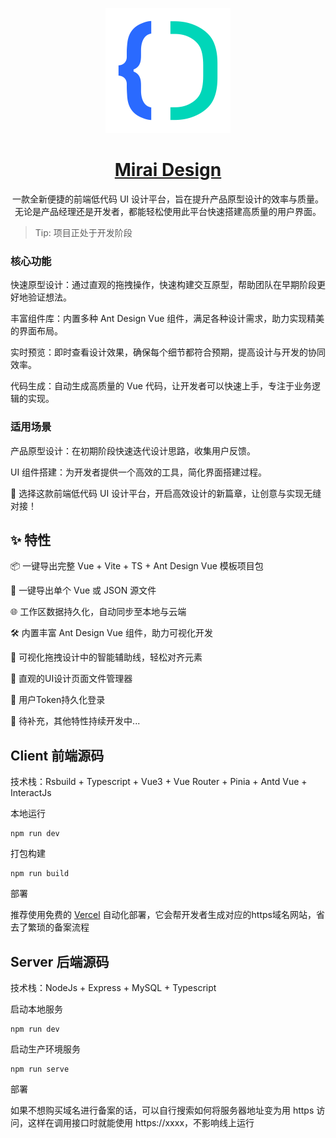 <p align="center">
  <a href="https://mirai-design.vercel.app/">
    <img width="200" src="./client/public/logo.svg">
  </a>
</p>

<h1 align="center">
  <a href="https://www.antdv.com/" target="_blank">Mirai Design</a>
</h1>

<div align="center">

一款全新便捷的前端低代码 UI 设计平台，旨在提升产品原型设计的效率与质量。无论是产品经理还是开发者，都能轻松使用此平台快速搭建高质量的用户界面。

</div>

> Tip: 项目正处于开发阶段

### 核心功能

快速原型设计：通过直观的拖拽操作，快速构建交互原型，帮助团队在早期阶段更好地验证想法。

丰富组件库：内置多种 Ant Design Vue 组件，满足各种设计需求，助力实现精美的界面布局。

实时预览：即时查看设计效果，确保每个细节都符合预期，提高设计与开发的协同效率。

代码生成：自动生成高质量的 Vue 代码，让开发者可以快速上手，专注于业务逻辑的实现。

### 适用场景

产品原型设计：在初期阶段快速迭代设计思路，收集用户反馈。

UI 组件搭建：为开发者提供一个高效的工具，简化界面搭建过程。

🚀 选择这款前端低代码 UI 设计平台，开启高效设计的新篇章，让创意与实现无缝对接！

## ✨ 特性

📦 一键导出完整 Vue + Vite + TS + Ant Design Vue 模板项目包

📄 一键导出单个 Vue 或 JSON 源文件

🌐 工作区数据持久化，自动同步至本地与云端

🛠️ 内置丰富 Ant Design Vue 组件，助力可视化开发

📐 可视化拖拽设计中的智能辅助线，轻松对齐元素

📁 直观的UI设计页面文件管理器

🔑 用户Token持久化登录

🚧 待补充，其他特性持续开发中...

## Client 前端源码

技术栈：Rsbuild + Typescript + Vue3 + Vue Router + Pinia + Antd Vue + InteractJs

本地运行

```shell
npm run dev
```

打包构建

```shell
npm run build
```

部署

推荐使用免费的 [Vercel](https://vercel.com/) 自动化部署，它会帮开发者生成对应的https域名网站，省去了繁琐的备案流程

## Server 后端源码

技术栈：NodeJs + Express + MySQL + Typescript

启动本地服务

```shell
npm run dev
```

启动生产环境服务

```shell
npm run serve
```

部署

如果不想购买域名进行备案的话，可以自行搜索如何将服务器地址变为用 https 访问，这样在调用接口时就能使用 https://xxxx，不影响线上运行